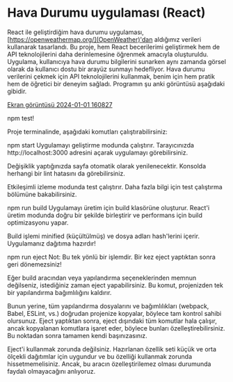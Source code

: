 # Hava Durumu uygulaması (React)

React ile geliştirdiğim hava durumu uygulaması, [https://openweathermap.org/](OpenWeather)'dan aldığımız verileri kullanarak tasarlandı. Bu proje, hem React becerilerimi geliştirmek hem de API teknolojilerini daha derinlemesine öğrenmek amacıyla oluşturuldu. Uygulama, kullanıcıya hava durumu bilgilerini sunarken aynı zamanda görsel olarak da kullanıcı dostu bir arayüz sunmayı hedefliyor. Hava durumu verilerini çekmek için API teknolojilerini kullanmak, benim için hem pratik hem de öğretici bir deneyim sağladı. Programın şu anki görüntüsü aşağıdaki gibidir.

[Ekran görüntüsü 2024-01-01 160827](https://github.com/Yakuphsensoy/HavaDurumuApp/assets/89227314/b4e6a247-aa0a-4214-8720-8c78e0fa294e)

npm test!

Proje terminalinde, aşağıdaki komutları çalıştırabilirsiniz:

npm start
Uygulamayı geliştirme modunda çalıştırır. Tarayıcınızda http://localhost:3000 adresini açarak uygulamayı görebilirsiniz.

Değişiklik yaptığınızda sayfa otomatik olarak yenilenecektir. Konsolda herhangi bir lint hatasını da görebilirsiniz.


Etkileşimli izleme modunda test çalıştırır. Daha fazla bilgi için test çalıştırma bölümüne bakabilirsiniz.

npm run build
Uygulamayı üretim için build klasörüne oluşturur. React'i üretim modunda doğru bir şekilde birleştirir ve performans için build optimizasyonu yapar.

Build işlemi minified (küçültülmüş) ve dosya adları hash'lerini içerir. Uygulamanız dağıtıma hazırdır!

npm run eject
Not: Bu tek yönlü bir işlemdir. Bir kez eject yaptıktan sonra geri dönemezsiniz!

Eğer build aracından veya yapılandırma seçeneklerinden memnun değilseniz, istediğiniz zaman eject yapabilirsiniz. Bu komut, projenizden tek bir yapılandırma bağımlılığını kaldırır.

Bunun yerine, tüm yapılandırma dosyalarını ve bağımlılıkları (webpack, Babel, ESLint, vs.) doğrudan projenize kopyalar, böylece tam kontrol sahibi olursunuz. Eject yaptıktan sonra, eject dışındaki tüm komutlar hala çalışır, ancak kopyalanan komutlara işaret eder, böylece bunları özelleştirebilirsiniz. Bu noktadan sonra tamamen kendi başınızasınız.

Eject'i kullanmak zorunda değilsiniz. Hazırlanan özellik seti küçük ve orta ölçekli dağıtımlar için uygundur ve bu özelliği kullanmak zorunda hissetmemelisiniz. Ancak, bu aracın özelleştirilemez olması durumunda faydalı olmayacağını anlıyoruz.
